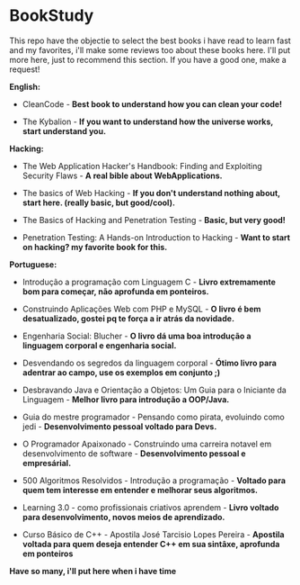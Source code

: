 # BookStudy
This repo have the objectie to select the best books i have read to learn fast and my favorites, i'll make some reviews too about these books here. I'll put more here, just to recommend this section. If you have a good one, make a request!  


**English:**  
- CleanCode - **Best book to understand how you can clean your code!**  

- The Kybalion - **If you want to understand how the universe works, start understand you.**
  
  
  
**Hacking:**  
- The Web Application Hacker's Handbook: Finding and Exploiting Security Flaws  - **A real bible about WebApplications.**  

- The basics of Web Hacking - **If you don't understand nothing about, start here. (really basic, but good/cool).**  

- The Basics of Hacking and Penetration Testing - **Basic, but very good!**  

- Penetration Testing: A Hands-on Introduction to Hacking  - **Want to start on hacking? my favorite book for this.**  
  
  
  
**Portuguese:**  
- Introdução a programação com Linguagem C - **Livro extremamente bom para começar, não aprofunda em ponteiros.**  

- Construindo Aplicações Web com PHP e MySQL - **O livro é bem desatualizado, gostei pq te força a ir atrás da novidade.**  

- Engenharia Social: Blucher - **O livro dá uma boa introdução a linguagem corporal e engenharia social.**  

- Desvendando os segredos da linguagem corporal - **Ótimo livro para adentrar ao campo, use os exemplos em conjunto ;)**  

- Desbravando Java e Orientação a Objetos: Um Guia para o Iniciante da Linguagem - **Melhor livro para introdução a OOP/Java.**  

- Guia do mestre programador - Pensando como pirata, evoluindo como jedi  - **Desenvolvimento pessoal voltado para Devs.**  

- O Programador Apaixonado - Construindo uma carreira notavel em desenvolvimento de software - **Desenvolvimento pessoal e empresárial.**  

- 500 Algoritmos Resolvidos - Introdução a programação - **Voltado para quem tem interesse em entender e melhorar seus algoritmos.**  

- Learning 3.0 - como profissionais criativos aprendem - **Livro voltado para desenvolvimento, novos meios de aprendizado.**
  
- Curso Básico de C++ - Apostila José Tarcisio Lopes Pereira - **Apostila voltada para quem deseja entender C++ em sua sintâxe, aprofunda em ponteiros**
 
**Have so many, i'll put here when i have time**
